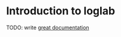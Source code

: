 # Introduction to loglab

TODO: write [great documentation](http://jacobian.org/writing/what-to-write/)
